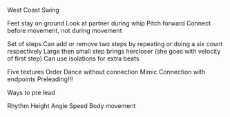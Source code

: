West Coast Swing

Feet stay on ground
Look at partner during whip
Pitch forward
Connect before movement, not during movement


Set of steps
Can add or remove two steps by repeating or doing a six count respectively
Large then small step brings hercloser (she goes with velocity of first step)
Can use isolations for extra beats


Five textures
Order
Dance without connection
Mimic
Connection with endpoints
Preleading!!!

Ways to pre lead


Rhythm
Height
Angle
Speed
Body movement
